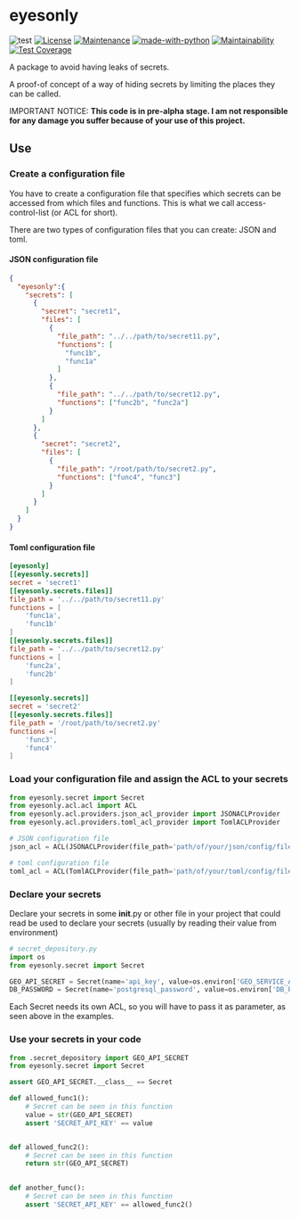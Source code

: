 # eyesonly

![test](https://github.com/diegojromerolopez/eyesonly/actions/workflows/test.yml/badge.svg)
[![License](https://img.shields.io/badge/License-MIT-blue.svg)](https://opensource.org/licenses/MIT)
[![Maintenance](https://img.shields.io/badge/Maintained%3F-yes-green.svg)](https://github.com/diegojromerolopez/eyesonly/graphs/commit-activity)
[![made-with-python](https://img.shields.io/badge/Made%20with-Python-1f425f.svg)](https://www.python.org/)
[![Maintainability](https://api.codeclimate.com/v1/badges/d665c0a34d0648213dd4/maintainability)](https://codeclimate.com/github/diegojromerolopez/eyesonly/maintainability)
[![Test Coverage](https://api.codeclimate.com/v1/badges/d665c0a34d0648213dd4/test_coverage)](https://codeclimate.com/github/diegojromerolopez/eyesonly/test_coverage)

A package to avoid having leaks of secrets.

A proof-of concept of a way of hiding secrets by limiting the places they can be called.

IMPORTANT NOTICE: **This code is in pre-alpha stage. I am not responsible for any damage you suffer because of your use of this project.**

## Use

### Create a configuration file

You have to create a configuration file that specifies which secrets can be accessed from which files
and functions. This is what we call access-control-list (or ACL for short).

There are two types of configuration files that you can create: JSON and toml.

#### JSON configuration file
```json
{
  "eyesonly":{
    "secrets": [
      {
        "secret": "secret1",
        "files": [
          {
            "file_path": "../../path/to/secret11.py",
            "functions": [
              "func1b",
              "func1a"
            ]
          },
          {
            "file_path": "../../path/to/secret12.py",
            "functions": ["func2b", "func2a"]
          }
        ]
      },
      {
        "secret": "secret2",
        "files": [
          {
            "file_path": "/root/path/to/secret2.py",
            "functions": ["func4", "func3"]
          }
        ]
      }
    ]
  }
}
```

#### Toml configuration file
```toml
[eyesonly]
[[eyesonly.secrets]]
secret = 'secret1'
[[eyesonly.secrets.files]]
file_path = '../../path/to/secret11.py'
functions = [
    'func1a',
    'func1b'
]
[[eyesonly.secrets.files]]
file_path = '../../path/to/secret12.py'
functions = [
    'func2a',
    'func2b'
]

[[eyesonly.secrets]]
secret = 'secret2'
[[eyesonly.secrets.files]]
file_path = '/root/path/to/secret2.py'
functions =[
    'func3',
    'func4'
]
```

### Load your configuration file and assign the ACL to your secrets
```python
from eyesonly.secret import Secret
from eyesonly.acl.acl import ACL
from eyesonly.acl.providers.json_acl_provider import JSONACLProvider
from eyesonly.acl.providers.toml_acl_provider import TomlACLProvider

# JSON configuration file
json_acl = ACL(JSONACLProvider(file_path='path/of/your/json/config/file'))

# toml configuration file
toml_acl = ACL(TomlACLProvider(file_path='path/of/your/toml/config/file'))
```

### Declare your secrets

Declare your secrets in some __init__.py or other file in your project that
could read be used to declare your secrets (usually by reading their value from environment)

```python
# secret_depository.py
import os
from eyesonly.secret import Secret

GEO_API_SECRET = Secret(name='api_key', value=os.environ['GEO_SERVICE_API_KEY'], acl=json_acl)
DB_PASSWORD = Secret(name='postgresql_password', value=os.environ['DB_PASSWORD'], acl=json_acl)
```

Each Secret needs its own ACL, so you will have to pass it as parameter, as seen above in the
examples.

### Use your secrets in your code
```python
from .secret_depository import GEO_API_SECRET
from eyesonly.secret import Secret

assert GEO_API_SECRET.__class__ == Secret

def allowed_func1():
    # Secret can be seen in this function 
    value = str(GEO_API_SECRET)
    assert 'SECRET_API_KEY' == value


def allowed_func2():
    # Secret can be seen in this function 
    return str(GEO_API_SECRET)
    

def another_func():
    # Secret can be seen in this function 
    assert 'SECRET_API_KEY' == allowed_func2()
```
